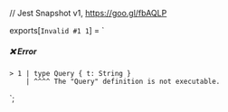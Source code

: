 // Jest Snapshot v1, https://goo.gl/fbAQLP

exports[`Invalid #1 1`] = `
##### ❌ Error

    > 1 | type Query { t: String }
        | ^^^^ The "Query" definition is not executable.
`;
